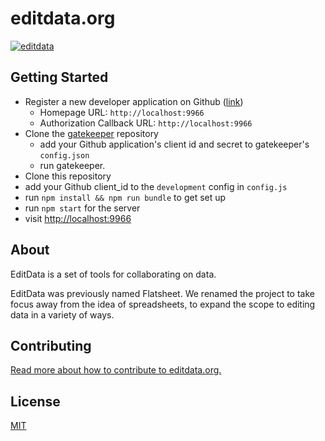 # editdata.org

[![editdata](http://about.editdata.org/assets/editdata-1080x720.png)](http://editdata.org)

## Getting Started

* Register a new developer application on Github ([link][new dev application])
  * Homepage URL: `http://localhost:9966`
  * Authorization Callback URL: `http://localhost:9966`
* Clone the [gatekeeper] repository
  * add your Github application's client id and secret to gatekeeper's `config.json`
  * run gatekeeper.
* Clone this repository
* add your Github client_id to the `development` config in `config.js`
* run `npm install && npm run bundle` to get set up
* run `npm start` for the server
* visit <http://localhost:9966>

[new dev application]: https://github.com/settings/applications/new
[gatekeeper]: https://github.com/prose/gatekeeper

## About

EditData is a set of tools for collaborating on data.

EditData was previously named Flatsheet. We renamed the project to take focus away from the idea of spreadsheets, to expand the scope to editing data in a variety of ways.

## Contributing

[Read more about how to contribute to editdata.org.](CONTRIBUTING.md)

## License

[MIT](LICENSE.md)
